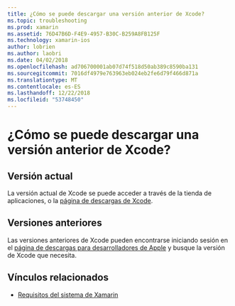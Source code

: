 ```yaml
---
title: ¿Cómo se puede descargar una versión anterior de Xcode?
ms.topic: troubleshooting
ms.prod: xamarin
ms.assetid: 76D47B6D-F4E9-4957-B30C-B259A8FB125F
ms.technology: xamarin-ios
author: lobrien
ms.author: laobri
ms.date: 04/02/2018
ms.openlocfilehash: ad706700001ab07d74f518d50ab389c8590ba131
ms.sourcegitcommit: 7016df4979e763963eb024eb2fe6d79f466d871a
ms.translationtype: MT
ms.contentlocale: es-ES
ms.lasthandoff: 12/22/2018
ms.locfileid: "53748450"
---
```

# <a name="how-can-i-download-a-previous-version-of-xcode"></a>¿Cómo se puede descargar una versión anterior de Xcode?

## <a name="current-version"></a>Versión actual

La versión actual de Xcode se puede acceder a través de la tienda de aplicaciones, o la [página de descargas de Xcode](https://developer.apple.com/xcode/downloads/).

## <a name="older-versions"></a>Versiones anteriores

Las versiones anteriores de Xcode pueden encontrarse iniciando sesión en el [página de descargas para desarrolladores de Apple](https://developer.apple.com/downloads/more/) y busque la versión de Xcode que necesita.

## <a name="related-links"></a>Vínculos relacionados
- [Requisitos del sistema de Xamarin](~/cross-platform/get-started/requirements.md)
